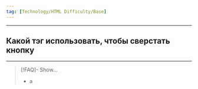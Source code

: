 ```yaml
---
tag: [Technology/HTML Difficulty/Base]
---
```

----
## Какой тэг использовать, чтобы сверстать кнопку
----
> [!FAQ]- Show...
> - а 